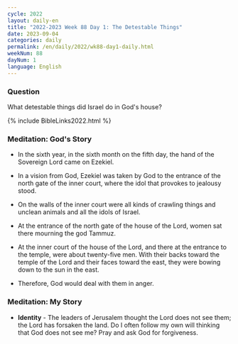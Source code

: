 ```yaml
---
cycle: 2022
layout: daily-en
title: "2022-2023 Week 88 Day 1: The Detestable Things"
date: 2023-09-04
categories: daily
permalink: /en/daily/2022/wk88-day1-daily.html
weekNum: 88
dayNum: 1
language: English
---
```


### Question     
What detestable things did Israel do in God's house?

{% include BibleLinks2022.html %}

### Meditation: God's Story   
+ In the sixth year, in the sixth month on the fifth day, the hand of the Sovereign Lord came on Ezekiel. 

+ In a vision from God, Ezekiel was taken by God to the entrance of the north gate of the inner court, where the idol that provokes to jealousy stood. 

+ On the walls of the inner court were all kinds of crawling things and unclean animals and all the idols of Israel. 

+ At the entrance of the north gate of the house of the Lord, women sat there mourning the god Tammuz. 

+ At the inner court of the house of the Lord, and there at the entrance to the temple, were about twenty-five men. With their backs toward the temple of the Lord and their faces toward the east, they were bowing down to the sun in the east. 

+ Therefore, God would deal with them in anger. 

### Meditation: My Story   
+ **Identity** - The leaders of Jerusalem thought the Lord does not see them; the Lord has forsaken the land. Do I often follow my own will thinking that God does not see me? Pray and ask God for forgiveness. 
